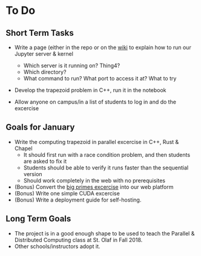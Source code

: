 # To Do 

## Short Term Tasks

* Write a page (either in the repo or on the [wiki](https://github.com/StoDevX/teaching-parallel-languages/wiki) to explain how to run our Jupyter server & kernel 
  * Which server is it running on? Thing4?
  * Which directory? 
  * What command to run? What port to access it at? What to try 
  
* Develop the trapezoid problem in C++, run it in the notebook 
* Allow anyone on campus/in a list of students to log in and do the excercise 

## Goals for January

* Write the computing trapezoid in parallel excercise in C++, Rust & Chapel 
  * It should first run with a race condition problem, and then students are asked to fix it 
  * Students should be able to verify it runs faster than the sequential version 
  * Should work completely in the web with no prerequisites 
* (Bonus) Convert the [big primes excercise](https://www.stolaf.edu/people/rab/pdc/lab/mpi_primes.html) into our web platform 
* (Bonus) Write one simple CUDA excercise 
* (Bonus) Write a deployment guide for self-hosting. 

## Long Term Goals

* The project is in a good enough shape to be used to teach the Parallel & Distributed Computing class at St. Olaf in Fall 2018.
* Other schools/instructors adopt it.
